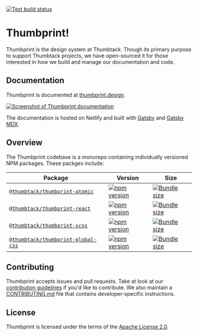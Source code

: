 [![Test build status](https://github.com/thumbtack/thumbprint/workflows/Test/badge.svg)](https://github.com/thumbtack/thumbprint/actions?query=workflow%3ATest)

# Thumbprint!

Thumbprint is the design system at Thumbtack. Though its primary purpose to support Thumbtack projects, we have open-sourced it for those interested in how we build and manage our documentation and code.

## Documentation

Thumbprint is documented at [thumbprint.design](https://thumbprint.design/).

[![Screenshot of Thumbprint documentation](https://i.imgur.com/ioUtLO5.png)](https://thumbprint.design/)

The documentation is hosted on Netlify and built with [Gatsby](https://www.gatsbyjs.org/) and [Gatsby MDX](https://github.com/gatsbyjs/gatsby/tree/master/packages/gatsby-plugin-mdx).

## Overview

The Thumbprint codebase is a monorepo containing individually versioned NPM packages. These packges include:

| Package | Version | Size |
| --- | --- | --- |
| [`@thumbtack/thumbprint-atomic`](/packages/thumbprint-atomic) | [![npm version](https://badgen.net/npm/v/@thumbtack/thumbprint-atomic)](https://npmjs.com/package/@thumbtack/thumbprint-atomic) | [![Bundle size](https://badgen.net/bundlephobia/minzip/@thumbtack/thumbprint-atomic?label=gzip%20size)](https://bundlephobia.com/result?p=@thumbtack/thumbprint-atomic) |
| [`@thumbtack/thumbprint-react`](/packages/thumbprint-react) | [![npm version](https://badgen.net/npm/v/@thumbtack/thumbprint-react)](https://npmjs.com/package/@thumbtack/thumbprint-react) | [![Bundle size](https://badgen.net/bundlephobia/minzip/@thumbtack/thumbprint-react?label=gzip%20size)](https://bundlephobia.com/result?p=@thumbtack/thumbprint-react) |
| [`@thumbtack/thumbprint-scss`](/packages/thumbprint-scss) | [![npm version](https://badgen.net/npm/v/@thumbtack/thumbprint-scss)](https://npmjs.com/package/@thumbtack/thumbprint-scss) | [![Bundle size](https://badgen.net/bundlephobia/minzip/@thumbtack/thumbprint-scss?label=gzip%20size)](https://bundlephobia.com/result?p=@thumbtack/thumbprint-scss) |
| [`@thumbtack/thumbprint-global-css`](/packages/thumbprint-global-css) | [![npm version](https://badgen.net/npm/v/@thumbtack/thumbprint-global-css)](https://npmjs.com/package/@thumbtack/thumbprint-global-css) | [![Bundle size](https://badgen.net/bundlephobia/minzip/@thumbtack/thumbprint-global-css?label=gzip%20size)](https://bundlephobia.com/result?p=@thumbtack/thumbprint-global-css) |

## Contributing

Thumbprint accepts issues and pull requests. Take at look at our [contribution guidelines](https://thumbprint.design/overview/contributing/) if you'd like to contribute. We also maintain a [CONTRIBUTING.md](CONTRIBUTING.md) file that contains developer-specific instructions.

## License

Thumbprint is licensed under the terms of the [Apache License 2.0](LICENSE).
